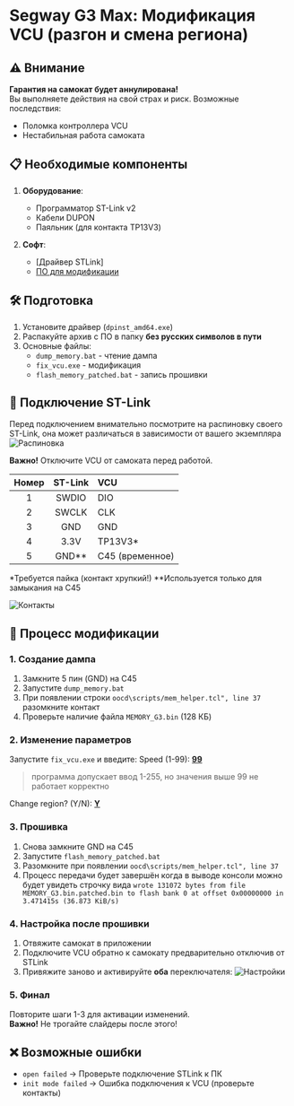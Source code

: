 # Segway G3 Max: Модификация VCU (разгон и смена региона)

## ⚠️ Внимание
**Гарантия на самокат будет аннулирована!**  
Вы выполняете действия на свой страх и риск. Возможные последствия:
- Поломка контроллера VCU
- Нестабильная работа самоката

## 📋 Необходимые компоненты
1. **Оборудование**:
   - Программатор ST-Link v2
   - Кабели DUPON
   - Паяльник (для контакта TP13V3)

2. **Софт**:
   - [Драйвер STLink]
   - [ПО для модификации](https://github.com/Sharkboy-j/ninebot-g3-max-vcu-speed-hack/releases/latest)

## 🛠 Подготовка
1. Установите драйвер (`dpinst_amd64.exe`)
2. Распакуйте архив с ПО в папку **без русских символов в пути**
3. Основные файлы:
   - `dump_memory.bat` - чтение дампа
   - `fix_vcu.exe` - модификация
   - `flash_memory_patched.bat` - запись прошивки

## 🔌 Подключение ST-Link
Перед подключением внимательно посмотрите на распиновку своего ST-Link, она может различаться в зависимости от вашего экземпляра
![Распиновка](https://github.com/Sharkboy-j/ninebot-g3-max-vcu-speed-hack/raw/refs/heads/main/img/stlink.png)

**Важно!** Отключите VCU от самоката перед работой.

| Номер | ST-Link | VCU       |
|:-------:|:-------:|:----------|
| 1 | SWDIO   | DIO       |
| 2 | SWCLK   | CLK       |
| 3 | GND     | GND       |
| 4 | 3.3V    | TP13V3*   |
| 5 | GND**   | C45 (временное) |

\*Требуется пайка (контакт хрупкий!)
\*\*Используется только для замыкания на C45

![Контакты](https://github.com/Sharkboy-j/ninebot-g3-max-vcu-speed-hack/raw/refs/heads/main/img/pins.png)

## 🔄 Процесс модификации

### 1. Создание дампа
1. Замкните 5 пин (GND) на C45
2. Запустите `dump_memory.bat`
3. При появлении строки `oocd\scripts/mem_helper.tcl", line 37` разомкните контакт
4. Проверьте наличие файла `MEMORY_G3.bin` (128 КБ)

### 2. Изменение параметров
Запустите `fix_vcu.exe` и введите:
Speed (1-99): <u>**99**</u>
>программа допускает ввод 1-255, но значения выше 99 не работает корректно

Change region? (Y/N): <u>**Y**</u>

### 3. Прошивка
1. Снова замкните GND на C45
2. Запустите `flash_memory_patched.bat`
3. Разомкните при появлении `oocd\scripts/mem_helper.tcl", line 37`
5. Процесс передачи будет завершён когда в выводе консоли можно будет увидеть строчку вида `wrote 131072 bytes from file MEMORY_G3.bin.patched.bin to flash bank 0 at offset 0x00000000 in 3.471415s (36.873 KiB/s)`

### 4. Настройка после прошивки
1. Отвяжите самокат в приложении
2. Подключите VCU обратно к самокату предварительно отключив от STLink
3. Привяжите заново и активируйте **оба** переключателя:
![Настройки](https://github.com/Sharkboy-j/ninebot-g3-max-vcu-speed-hack/raw/refs/heads/main/img/ninebotsettings1.png)

### 5. Финал
Повторите шаги 1-3 для активации изменений.  
**Важно!** Не трогайте слайдеры после этого!

## ❌ Возможные ошибки
- `open failed` → Проверьте подключение STLink к ПК
- `init mode failed` → Ошибка подключения к VCU (проверьте контакты)
